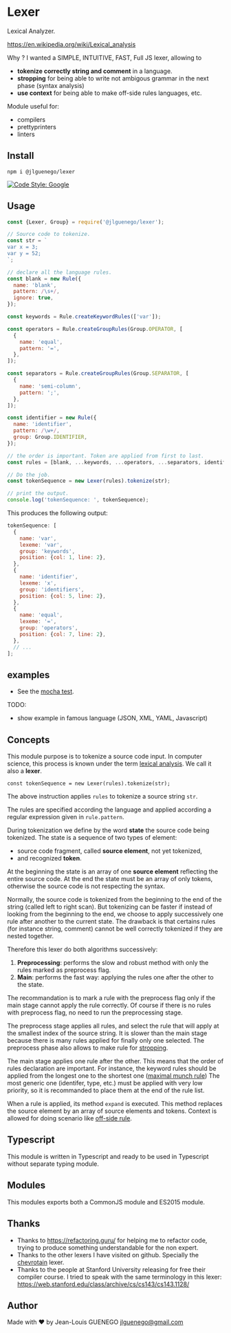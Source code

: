 # Lexer

Lexical Analyzer.

https://en.wikipedia.org/wiki/Lexical_analysis

Why ? I wanted a SIMPLE, INTUITIVE, FAST, Full JS lexer, allowing to

- **tokenize correctly string and comment** in a language.
- **stropping** for being able to write not ambigous grammar in the next phase (syntax analysis)
- **use context** for being able to make off-side rules languages, etc.

Module useful for:

- compilers
- prettyprinters
- linters

## Install

```
npm i @jlguenego/lexer
```

[![Code Style: Google](https://img.shields.io/badge/code%20style-google-blueviolet.svg)](https://github.com/google/gts)

## Usage

```js
const {Lexer, Group} = require('@jlguenego/lexer');

// Source code to tokenize.
const str = `
var x = 3;
var y = 52;
`;

// declare all the language rules.
const blank = new Rule({
  name: 'blank',
  pattern: /\s+/,
  ignore: true,
});

const keywords = Rule.createKeywordRules(['var']);

const operators = Rule.createGroupRules(Group.OPERATOR, [
  {
    name: 'equal',
    pattern: '=',
  },
]);

const separators = Rule.createGroupRules(Group.SEPARATOR, [
  {
    name: 'semi-column',
    pattern: ';',
  },
]);

const identifier = new Rule({
  name: 'identifier',
  pattern: /\w+/,
  group: Group.IDENTIFIER,
});

// the order is important. Token are applied from first to last.
const rules = [blank, ...keywords, ...operators, ...separators, identifier];

// Do the job.
const tokenSequence = new Lexer(rules).tokenize(str);

// print the output.
console.log('tokenSequence: ', tokenSequence);
```

This produces the following output:

```js
tokenSequence: [
  {
    name: 'var',
    lexeme: 'var',
    group: 'keywords',
    position: {col: 1, line: 2},
  },
  {
    name: 'identifier',
    lexeme: 'x',
    group: 'identifiers',
    position: {col: 5, line: 2},
  },
  {
    name: 'equal',
    lexeme: '=',
    group: 'operators',
    position: {col: 7, line: 2},
  },
  // ...
];
```

## examples

- See the [mocha test](./test/).

TODO:

- show example in famous language (JSON, XML, YAML, Javascript)

## Concepts

This module purpose is to tokenize a source code input.
In computer science, this process is known under the term
[lexical analysis](https://en.wikipedia.org/wiki/Lexical_analysis).
We call it also a **lexer**.

`const tokenSequence = new Lexer(rules).tokenize(str);`

The above instruction applies `rules` to tokenize a source string `str`.

The rules are specified according the language and applied according a regular expression given in `rule.pattern`.

During tokenization we define by the word **state** the source code being tokenized.
The state is a sequence of two types of element:

- source code fragment, called **source element**, not yet tokenized,
- and recognized **token**.

At the beginning the state is an array of one **source element** reflecting the entire source code.
At the end the state must be an array of only tokens, otherwise the source code is not respecting the syntax.

Normally, the source code is tokenized from the beginning to the end of the string (called left to right scan).
But tokenizing can be faster if instead of looking from the beginning to the end,
we choose to apply successively one rule after another to the current state.
The drawback is that certains rules (for instance string, comment) cannot be well
correctly tokenized if they are nested together.

Therefore this lexer do both algorithms successively:

1. **Preprocessing**: performs the slow and robust method with only the rules marked as preprocess flag.
2. **Main**: performs the fast way: applying the rules one after the other to the state.

The recommandation is to mark a rule with the preprocess flag only if the
main stage cannot apply the rule correctly. Of course if there is no rules with preprocess flag,
no need to run the preprocessing stage.

The preprocess stage applies all rules, and select the rule that will
apply at the smallest index of the source string.
It is slower than the main stage because there is many rules applied for finally only one selected.
The preprocess phase also allows to make rule for [stropping](<https://en.wikipedia.org/wiki/Stropping_(syntax)>).

The main stage applies one rule after the other. This means that the order of rules declaration are important.
For instance, the keyword rules should be applied from the longest one to the shortest one ([maximal munch rule](https://en.wikipedia.org/wiki/Maximal_munch))
The most generic one (identifer, type, etc.) must be applied with very low priority,
so it is recommanded to place them at the end of the rule list.

When a rule is applied, its method `expand` is executed. This method replaces the source element by an array of source elements and tokens.
Context is allowed for doing scenario like [off-side rule](https://en.wikipedia.org/wiki/Off-side_rule).

## Typescript

This module is written in Typescript and ready to be used in Typescript without separate typing module.

## Modules

This modules exports both a CommonJS module and ES2015 module.

## Thanks

- Thanks to https://refactoring.guru/ for helping me to refactor code, trying to produce something understandable for the non expert.
- Thanks to the other lexers I have visited on github. Specially the [chevrotain](https://github.com/SAP/chevrotain) lexer.
- Thanks to the people at Stanford University releasing for free their compiler course.
  I tried to speak with the same terminology in this lexer: https://web.stanford.edu/class/archive/cs/cs143/cs143.1128/

## Author

Made with :heart: by Jean-Louis GUENEGO <jlguenego@gmail.com>
